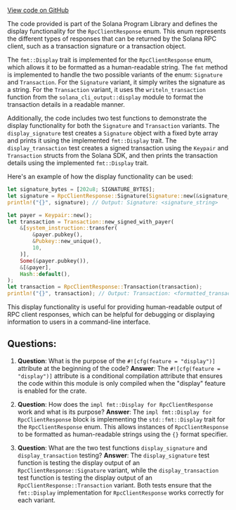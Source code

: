 [View code on GitHub](https://github.com/solana-labs/solana-program-library/token/client/src/output.rs)

The code provided is part of the Solana Program Library and defines the display functionality for the `RpcClientResponse` enum. This enum represents the different types of responses that can be returned by the Solana RPC client, such as a transaction signature or a transaction object.

The `fmt::Display` trait is implemented for the `RpcClientResponse` enum, which allows it to be formatted as a human-readable string. The `fmt` method is implemented to handle the two possible variants of the enum: `Signature` and `Transaction`. For the `Signature` variant, it simply writes the signature as a string. For the `Transaction` variant, it uses the `writeln_transaction` function from the `solana_cli_output::display` module to format the transaction details in a readable manner.

Additionally, the code includes two test functions to demonstrate the display functionality for both the `Signature` and `Transaction` variants. The `display_signature` test creates a `Signature` object with a fixed byte array and prints it using the implemented `fmt::Display` trait. The `display_transaction` test creates a signed transaction using the `Keypair` and `Transaction` structs from the Solana SDK, and then prints the transaction details using the implemented `fmt::Display` trait.

Here's an example of how the display functionality can be used:

```rust
let signature_bytes = [202u8; SIGNATURE_BYTES];
let signature = RpcClientResponse::Signature(Signature::new(&signature_bytes));
println!("{}", signature); // Output: Signature: <signature_string>

let payer = Keypair::new();
let transaction = Transaction::new_signed_with_payer(
    &[system_instruction::transfer(
        &payer.pubkey(),
        &Pubkey::new_unique(),
        10,
    )],
    Some(&payer.pubkey()),
    &[&payer],
    Hash::default(),
);
let transaction = RpcClientResponse::Transaction(transaction);
println!("{}", transaction); // Output: Transaction: <formatted_transaction_details>
```

This display functionality is useful for providing human-readable output of RPC client responses, which can be helpful for debugging or displaying information to users in a command-line interface.
## Questions: 
 1. **Question**: What is the purpose of the `#![cfg(feature = "display")]` attribute at the beginning of the code?
   **Answer**: The `#![cfg(feature = "display")]` attribute is a conditional compilation attribute that ensures the code within this module is only compiled when the "display" feature is enabled for the crate.

2. **Question**: How does the `impl fmt::Display for RpcClientResponse` work and what is its purpose?
   **Answer**: The `impl fmt::Display for RpcClientResponse` block is implementing the `std::fmt::Display` trait for the `RpcClientResponse` enum. This allows instances of `RpcClientResponse` to be formatted as human-readable strings using the `{}` format specifier.

3. **Question**: What are the two test functions `display_signature` and `display_transaction` testing?
   **Answer**: The `display_signature` test function is testing the display output of an `RpcClientResponse::Signature` variant, while the `display_transaction` test function is testing the display output of an `RpcClientResponse::Transaction` variant. Both tests ensure that the `fmt::Display` implementation for `RpcClientResponse` works correctly for each variant.
